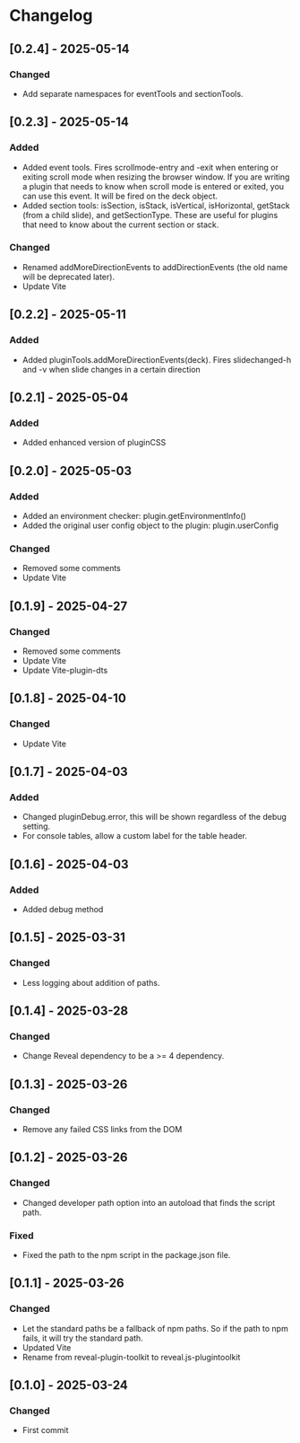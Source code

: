 # Changelog

## [0.2.4] - 2025-05-14
### Changed
- Add separate namespaces for eventTools and sectionTools.


## [0.2.3] - 2025-05-14
### Added
- Added event tools. Fires scrollmode-entry and -exit when entering or exiting scroll mode when resizing the browser window. If you are writing a plugin that needs to know when scroll mode is entered or exited, you can use this event. It will be fired on the deck object. 
- Added section tools: isSection, isStack, isVertical, isHorizontal, getStack (from a child slide), and getSectionType. These are useful for plugins that need to know about the current section or stack.

### Changed
- Renamed addMoreDirectionEvents to addDirectionEvents (the old name will be deprecated later).
- Update Vite


## [0.2.2] - 2025-05-11
### Added
- Added pluginTools.addMoreDirectionEvents(deck). Fires slidechanged-h and -v when slide changes in a certain direction


## [0.2.1] - 2025-05-04
### Added
- Added enhanced version of pluginCSS


## [0.2.0] - 2025-05-03
### Added
- Added an environment checker: plugin.getEnvironmentInfo()
- Added the original user config object to the plugin: plugin.userConfig

### Changed
- Removed some comments
- Update Vite


## [0.1.9] - 2025-04-27
### Changed
- Removed some comments
- Update Vite
- Update Vite-plugin-dts


## [0.1.8] - 2025-04-10
### Changed
- Update Vite


## [0.1.7] - 2025-04-03
### Added
- Changed pluginDebug.error, this will be shown regardless of the debug setting.
- For console tables, allow a custom label for the table header.


## [0.1.6] - 2025-04-03
### Added
- Added debug method


## [0.1.5] - 2025-03-31
### Changed
- Less logging about addition of paths.


## [0.1.4] - 2025-03-28
### Changed
- Change Reveal dependency to be a >= 4 dependency.


## [0.1.3] - 2025-03-26
### Changed
- Remove any failed CSS links from the DOM


## [0.1.2] - 2025-03-26
### Changed
- Changed developer path option into an autoload that finds the script path.

### Fixed
- Fixed the path to the npm script in the package.json file.


## [0.1.1] - 2025-03-26
### Changed
- Let the standard paths be a fallback of npm paths. So if the path to npm fails, it will try the standard path.
- Updated Vite
- Rename from reveal-plugin-toolkit to reveal.js-plugintoolkit


## [0.1.0] - 2025-03-24
### Changed
- First commit